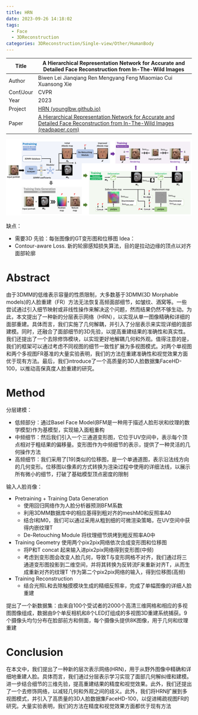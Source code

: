 ```yaml
---
title: HRN
date: 2023-09-26 14:18:02
tags:
  - Face
  - 3DReconstruction
categories: 3DReconstruction/Single-view/Other/HumanBody
---
```


| Title     | A Hierarchical Representation Network for Accurate and Detailed Face Reconstruction from In-The-Wild Images                                                                                                                 |
| --------- | --------------------------------------------------------------------------------------------------------------------------------------------------------------------------------------------------------------------------- |
| Author    | Biwen Lei Jianqiang Ren Mengyang Feng Miaomiao Cui Xuansong Xie                                                                                                                                                             |
| Conf/Jour | CVPR                                                                                                                                                                                                                        |
| Year      | 2023                                                                                                                                                                                                                        |
| Project   | [HRN (younglbw.github.io)](https://younglbw.github.io/HRN-homepage/)                                                                                                                                                        |
| Paper     | [A Hierarchical Representation Network for Accurate and Detailed Face Reconstruction from In-The-Wild Images (readpaper.com)](https://readpaper.com/pdf-annotate/note?pdfId=4738635079538982913&noteId=1972221785736728832) |

![image.png](https://raw.githubusercontent.com/qiyun71/Blog_images/main/pictures/20230921173632.png)

缺点：
- 需要3D 先验：每张图像的GT变形图和位移图
Idea：
- Contour-aware Loss. 新的轮廓感知损失算法，目的是拉动边缘的顶点以对齐面部轮廓

<!-- more -->

# Abstract

由于3DMM的低维表示容量的性质限制，大多数基于3DMM(3D Morphable models)的人脸重建（FR）方法无法恢复高频面部细节，如皱纹、酒窝等。一些尝试通过引入细节映射或非线性操作来解决这个问题，然而结果仍然不够生动。为此，本文提出了一种新的分层表示网络（HRN），以实现从单一图像精确和详细的面部重建。具体而言，我们实施了几何解耦，并引入了分层表示来实现详细的面部建模。同时，还融合了面部细节的3D先验，以提高重建结果的准确性和真实性。我们还提出了一个去除修饰模块，以实现更好地解耦几何和外观。值得注意的是，我们的框架可以通过考虑不同视图的细节一致性扩展为多视图模式。对两个单视图和两个多视图FR基准的大量实验表明，我们的方法在重建准确性和视觉效果方面优于现有方法。最后，我们introduce了一个高质量的3D人脸数据集FaceHD-100，以推动高保真度人脸重建的研究。

# Method

分层建模：
- 低频部分：通过Basel Face Model(BFM是一种用于描述人脸形状和纹理的数学模型)作为基模型，实现输入面粗重构
- 中频细节：然后我们引入一个三通道变形图，它位于UV空间中，表示每个顶点相对于粗结果的偏移量。变形图作为中频细节的表示，提供了一种灵活的几何操作方法
- 高频细节：我们采用了[19]类似的位移图，是一个单通道图，表示沿法线方向的几何变形。位移图以像素的方式转换为渲染过程中使用的详细法线，以展示所有微小的细节，打破了基础模型顶点密度的限制

输入人脸肖像：
- Pretraining + Training Data Generation
    - 使用回归网络作为人脸分析器预测BFM系数
    - 利用3DMM数据库中的相应基得到粗对齐的meshM0和反照率A0
    - 结合I和M0，我们可以通过采用从粗到细的可微渲染策略，在UV空间中获得内嵌纹理T
    - De-Retouching Module 将纹理细节烘烤到粗反照率A0中
- Training Geometry 使用两个pix2pix网络依次合成变形图和位移图
    - 将P和T concat 起来输入进pix2pix网络得到变形图(中频)
    - 考虑到变形图会改变人脸几何，导致T与变形网格不对齐，我们通过将三通道变形图投影到二维空间，并将其转换为反转流F来重新对齐T，从而生成重新对齐的纹理T '作为第二个pix2pix网络的输入，得到位移图(高频)
- Training Reconstruction
    - 结合光照L和去除触摸模块生成的精细反照率，完成了单幅图像的详细人脸重建

提出了一个新数据集：由来自100个受试者的2000个高清三维网格和相应的多视图图像组成，数据由9个单反相机和8个LED灯组成的多视图3D重建系统捕获。9个摄像头均匀分布在脸部前方和侧面，每个摄像头提供8K图像，用于几何和纹理重建

# Conclusion

在本文中，我们提出了一种新的层次表示网络(HRN)，用于从野外图像中精确和详细地重建人脸。具体而言，我们通过分层表示学习实现了面部几何解纠缠和建模。进一步结合细节的三维先验，提高重建结果的精度和视觉效果。此外，我们还提出了一个去修饰网络，以减轻几何和外观之间的歧义。此外，我们将HRN扩展到多视图模式，并引入了高质量的3D人脸数据集FaceHD-100，以促进稀疏视图FR的研究。大量实验表明，我们的方法在精度和视觉效果方面都优于现有方法